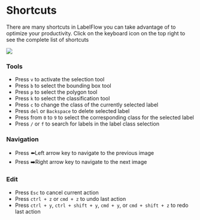# Shortcuts

There are many shortcuts in LabelFlow you can take advantage of to optimize your productivity. Click on the keyboard icon on the top right to see the complete list of shortcuts

![](https://lh4.googleusercontent.com/5FI-3rsR1NK728CPp3GKROppwxoCBUYCDHxaKPOFw49x8IhenFFqMIR7ehZG8vCjXCsHLjcXpDfQcQsYHJLRjjhoGKeVwljmSa4GTCxO6LmDI5MUX6k6xXeWApb0mdW7wxQWjMFK)

### Tools

* Press `v` to activate the selection tool
* Press `b` to select the bounding box tool
* Press `p` to select the polygon tool
* Press `k` to select the classification tool
* Press `c` to change the class of the currently selected label
* Press `del` or `Backspace` to delete selected label
* Press from `0` to `9` to select the corresponding class for the selected label
* Press `/` or `f` to search for labels in the label class selection

### Navigation

* Press ⬅️Left arrow key to navigate to the previous image
* Press ➡️Right arrow key to navigate to the next image

### Edit

* Press `Esc` to cancel current action
* Press `ctrl + z` or `cmd + z` to undo last action
* Press `ctrl + y`, `ctrl + shift + y`, `cmd + y`, or `cmd + shift + z` to redo last action

